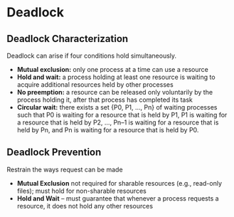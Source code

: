# Deadlock
## Deadlock Characterization
Deadlock can arise if four conditions hold simultaneously.
- **Mutual exclusion:**  only one process at a time can use a resource
- **Hold and wait:**  a process holding at least one resource is waiting to acquire additional resources held by other processes
- **No preemption:**  a resource can be released only voluntarily by the process holding it, after that process has completed its task
- **Circular wait:**  there exists a set {P0, P1, …, Pn} of waiting processes such that P0 is waiting for a resource that is held by P1, P1 is waiting for a resource that is held by P2, …, Pn–1 is waiting for a resource that is held by Pn, and Pn is waiting for a resource that is held by P0.
## Deadlock Prevention
Restrain the ways request can be made
- **Mutual Exclusion** not required for sharable resources (e.g., read-only files); must hold for non-sharable resources
- **Hold and Wait** – must guarantee that whenever a process requests a resource, it does not hold any other resources



